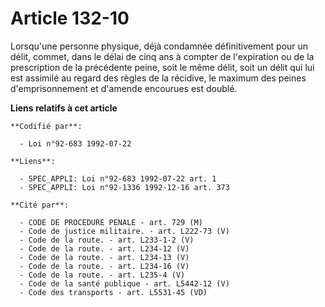 # Article 132-10

Lorsqu'une personne physique, déjà condamnée définitivement pour un délit, commet, dans le délai de cinq ans à compter de
l'expiration ou de la prescription de la précédente peine, soit le même délit, soit un délit qui lui est assimilé au regard
des règles de la récidive, le maximum des peines d'emprisonnement et d'amende encourues est doublé.

**Liens relatifs à cet article**

	**Codifié par**:

	  - Loi n°92-683 1992-07-22

	**Liens**:

	  - SPEC_APPLI: Loi n°92-683 1992-07-22 art. 1
	  - SPEC_APPLI: Loi n°92-1336 1992-12-16 art. 373

	**Cité par**:

	  - CODE DE PROCEDURE PENALE - art. 729 (M)
	  - Code de justice militaire. - art. L222-73 (V)
	  - Code de la route. - art. L233-1-2 (V)
	  - Code de la route. - art. L234-12 (V)
	  - Code de la route. - art. L234-13 (V)
	  - Code de la route. - art. L234-16 (V)
	  - Code de la route. - art. L235-4 (V)
	  - Code de la santé publique - art. L5442-12 (V)
	  - Code des transports - art. L5531-45 (VD)
